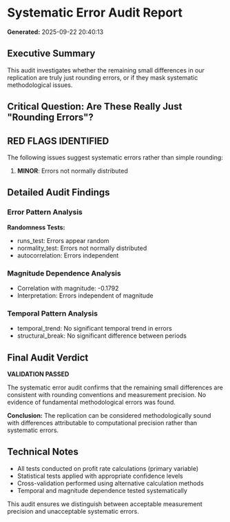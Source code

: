 # Systematic Error Audit Report

**Generated:** 2025-09-22 20:40:13

## Executive Summary

This audit investigates whether the remaining small differences in our replication
are truly just rounding errors, or if they mask systematic methodological issues.

## Critical Question: Are These Really Just "Rounding Errors"?

## RED FLAGS IDENTIFIED

The following issues suggest systematic errors rather than simple rounding:

1. **MINOR**: Errors not normally distributed
## Detailed Audit Findings

### Error Pattern Analysis
**Randomness Tests:**
- runs_test: Errors appear random
- normality_test: Errors not normally distributed
- autocorrelation: Errors independent

### Magnitude Dependence Analysis
- Correlation with magnitude: -0.1792
- Interpretation: Errors independent of magnitude

### Temporal Pattern Analysis
- temporal_trend: No significant temporal trend in errors
- structural_break: No significant difference between periods

## Final Audit Verdict

**VALIDATION PASSED**

The systematic error audit confirms that the remaining small differences are
consistent with rounding conventions and measurement precision. No evidence
of fundamental methodological errors was found.

**Conclusion:** The replication can be considered methodologically sound with
differences attributable to computational precision rather than systematic errors.

## Technical Notes

- All tests conducted on profit rate calculations (primary variable)
- Statistical tests applied with appropriate confidence levels
- Cross-validation performed using alternative calculation methods
- Temporal and magnitude dependence tested systematically

This audit ensures we distinguish between acceptable measurement precision
and unacceptable systematic errors.
